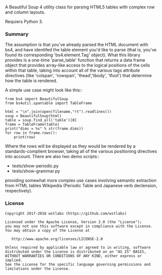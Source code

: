 A Beautiful Soup 4 utility class for parsing HTML5 tables with complex row and column layouts.

Requiers Python 3.

### Summary

The assumption is that you've already parsed the HTML document with bs4, and have identifed the table element you'd like to parse (that is, you've found its corresponding 'bs4.element.Tag' object).  What this library provides is a one-time 'parse_table' function that returns a data frame object that provides array-like access to the logical positions of the cells within that table, taking into account all of the various tags attribute directives (like 'colspan', 'rowspan', 'thead','tbody', 'tfoot') that determine how the table is rendered. 

A simple use case might look like this::

    from bs4 import BeautifulSoup
    from bs4util.spantable import TableFrame 

    html = "\n".join(open(filename,"rt").readlines())
    soup = BeautifulSoup(html)
    table = soup.find_all('table')[0]
    frame = TableFrame(table)
    print("dims = %s" % str(frame.dims))
    for row in frame.rows():
        print(row)

Where the rows will be displayed as they would be rendered by a standards-complient browser, taking all of the various positioning directives into account.  There are also two demo scripts::

  - tests/show-periodic.py
  - tests/show-grammar.py

providing somewhat more complex use cases involving semantic extraction from HTML tables Wikipedia (Periodic Table and Japanese verb declension, respectively).

### License
```
Copyright 2017-2018 wstlabs (https://github.com/wstlabs) 

Licensed under the Apache License, Version 2.0 (the "License");
you may not use this software except in compliance with the License.
You may obtain a copy of the License at

   http://www.apache.org/licenses/LICENSE-2.0

Unless required by applicable law or agreed to in writing, software
distributed under the License is distributed on an "AS IS" BASIS,
WITHOUT WARRANTIES OR CONDITIONS OF ANY KIND, either express or implied.
See the License for the specific language governing permissions and
limitations under the License.
```
